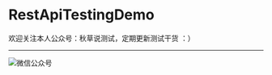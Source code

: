 # RestApiTestingDemo

欢迎关注本人公众号：秋草说测试，定期更新测试干货 ：）

----
![微信公众号](https://upload-images.jianshu.io/upload_images/4259913-c00e2510602c10ce.jpg?imageMogr2/auto-orient/)
